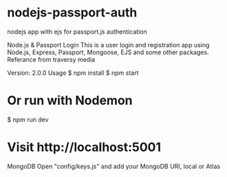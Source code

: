 # nodejs-passport-auth
nodejs app with ejs for passport.js authentication

Node.js & Passport Login
This is a user login and registration app using Node.js, Express, Passport, Mongoose, EJS and some other packages.
Referance from traversy media

Version: 2.0.0
Usage
$ npm install
$ npm start
# Or run with Nodemon
$ npm run dev

# Visit http://localhost:5001
MongoDB
Open "config/keys.js" and add your MongoDB URI, local or Atlas
